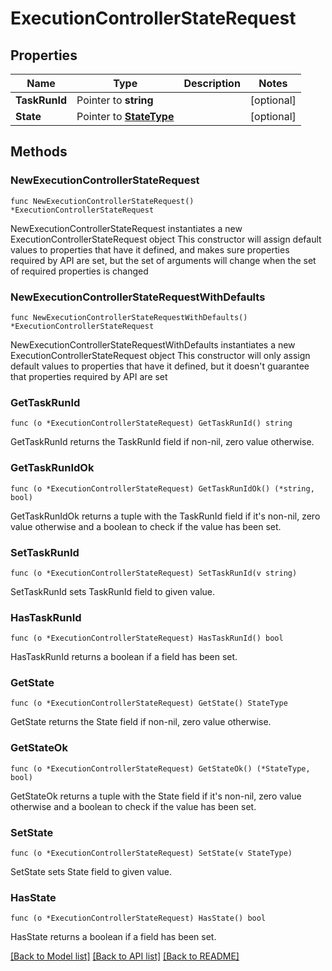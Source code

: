 # ExecutionControllerStateRequest

## Properties

Name | Type | Description | Notes
------------ | ------------- | ------------- | -------------
**TaskRunId** | Pointer to **string** |  | [optional] 
**State** | Pointer to [**StateType**](StateType.md) |  | [optional] 

## Methods

### NewExecutionControllerStateRequest

`func NewExecutionControllerStateRequest() *ExecutionControllerStateRequest`

NewExecutionControllerStateRequest instantiates a new ExecutionControllerStateRequest object
This constructor will assign default values to properties that have it defined,
and makes sure properties required by API are set, but the set of arguments
will change when the set of required properties is changed

### NewExecutionControllerStateRequestWithDefaults

`func NewExecutionControllerStateRequestWithDefaults() *ExecutionControllerStateRequest`

NewExecutionControllerStateRequestWithDefaults instantiates a new ExecutionControllerStateRequest object
This constructor will only assign default values to properties that have it defined,
but it doesn't guarantee that properties required by API are set

### GetTaskRunId

`func (o *ExecutionControllerStateRequest) GetTaskRunId() string`

GetTaskRunId returns the TaskRunId field if non-nil, zero value otherwise.

### GetTaskRunIdOk

`func (o *ExecutionControllerStateRequest) GetTaskRunIdOk() (*string, bool)`

GetTaskRunIdOk returns a tuple with the TaskRunId field if it's non-nil, zero value otherwise
and a boolean to check if the value has been set.

### SetTaskRunId

`func (o *ExecutionControllerStateRequest) SetTaskRunId(v string)`

SetTaskRunId sets TaskRunId field to given value.

### HasTaskRunId

`func (o *ExecutionControllerStateRequest) HasTaskRunId() bool`

HasTaskRunId returns a boolean if a field has been set.

### GetState

`func (o *ExecutionControllerStateRequest) GetState() StateType`

GetState returns the State field if non-nil, zero value otherwise.

### GetStateOk

`func (o *ExecutionControllerStateRequest) GetStateOk() (*StateType, bool)`

GetStateOk returns a tuple with the State field if it's non-nil, zero value otherwise
and a boolean to check if the value has been set.

### SetState

`func (o *ExecutionControllerStateRequest) SetState(v StateType)`

SetState sets State field to given value.

### HasState

`func (o *ExecutionControllerStateRequest) HasState() bool`

HasState returns a boolean if a field has been set.


[[Back to Model list]](../README.md#documentation-for-models) [[Back to API list]](../README.md#documentation-for-api-endpoints) [[Back to README]](../README.md)



